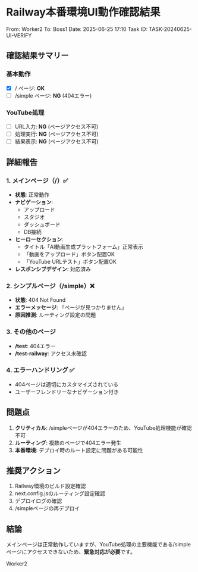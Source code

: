 # Railway本番環境UI動作確認結果

From: Worker2
To: Boss1
Date: 2025-06-25 17:10
Task ID: TASK-20240625-UI-VERIFY

## 確認結果サマリー

### 基本動作
- [x] / ページ: **OK** 
- [ ] /simple ページ: **NG** (404エラー)

### YouTube処理
- [ ] URL入力: **NG** (ページアクセス不可)
- [ ] 処理実行: **NG** (ページアクセス不可)
- [ ] 結果表示: **NG** (ページアクセス不可)

## 詳細報告

### 1. メインページ（/）✅
- **状態**: 正常動作
- **ナビゲーション**: 
  - アップロード
  - スタジオ
  - ダッシュボード
  - DB接続
- **ヒーローセクション**: 
  - タイトル「AI動画生成プラットフォーム」正常表示
  - 「動画をアップロード」ボタン配置OK
  - 「YouTube URLテスト」ボタン配置OK
- **レスポンシブデザイン**: 対応済み

### 2. シンプルページ（/simple）❌
- **状態**: 404 Not Found
- **エラーメッセージ**: 「ページが見つかりません」
- **原因推測**: ルーティング設定の問題

### 3. その他のページ
- **/test**: 404エラー
- **/test-railway**: アクセス未確認

### 4. エラーハンドリング ✅
- 404ページは適切にカスタマイズされている
- ユーザーフレンドリーなナビゲーション付き

## 問題点

1. **クリティカル**: /simpleページが404エラーのため、YouTube処理機能が確認不可
2. **ルーティング**: 複数のページで404エラー発生
3. **本番環境**: デプロイ時のルート設定に問題がある可能性

## 推奨アクション

1. Railway環境のビルド設定確認
2. next.config.jsのルーティング設定確認
3. デプロイログの確認
4. /simpleページの再デプロイ

## 結論

メインページは正常動作していますが、YouTube処理の主要機能である/simpleページにアクセスできないため、**緊急対応が必要**です。

Worker2